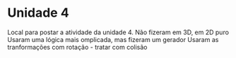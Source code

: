 # Unidade 4
Local para postar a atividade da unidade 4.
Não fizeram em 3D, em 2D puro
Usaram uma lógica mais omplicada, mas fizeram um gerador
Usaram as tranformações com rotação - tratar com colisão